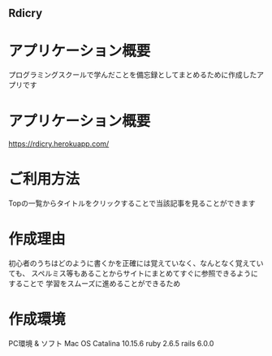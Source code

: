 ## Rdicry
# アプリケーション概要
プログラミングスクールで学んだことを備忘録としてまとめるために作成したアプリです

# アプリケーション概要
https://rdicry.herokuapp.com/

# ご利用方法
Topの一覧からタイトルをクリックすることで当該記事を見ることができます

# 作成理由
初心者のうちはどのように書くかを正確には覚えていなく、なんとなく覚えていても、
スペルミス等もあることからサイトにまとめてすぐに参照できるようにすることで
学習をスムーズに進めることができるため

# 作成環境
PC環境 & ソフト
Mac OS Catalina 10.15.6
ruby 2.6.5
rails 6.0.0
